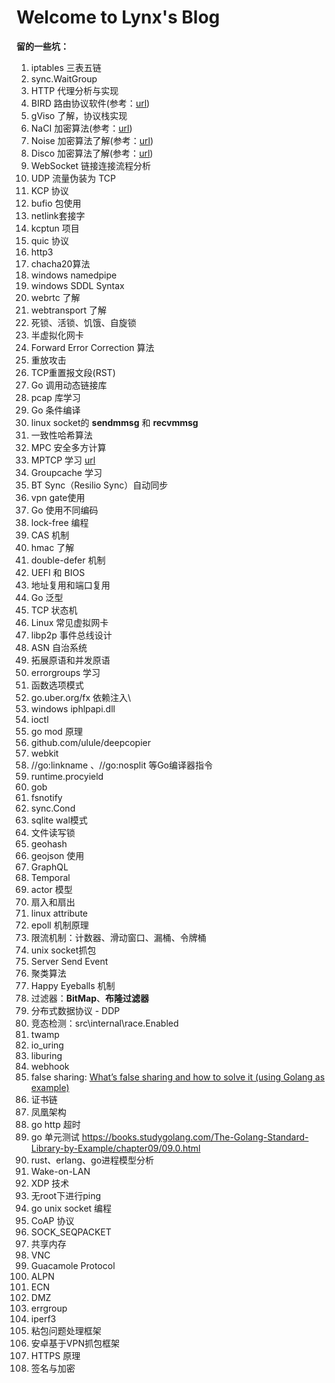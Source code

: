 # Welcome to Lynx's Blog

**留的一些坑：**

1. iptables 三表五链
2. sync.WaitGroup
3. HTTP 代理分析与实现
4. BIRD 路由协议软件(参考：[url](https://soha.moe/post/bird-bgp-kickstart.html#1-%E4%BB%80%E4%B9%88%E6%98%AF-bird))
5. gViso 了解，协议栈实现
6. NaCI 加密算法(参考：[url](https://segmentfault.com/a/1190000000476866))
7. Noise 加密算法了解(参考：[url](http://www.noiseprotocol.org/noise.html))
8. Disco 加密算法了解(参考：[url](https://www.discocrypto.com/#/))
9. WebSocket 链接连接流程分析
10. UDP 流量伪装为 TCP
11. KCP 协议
12. bufio 包使用
13. netlink套接字
14. kcptun 项目
15. quic 协议
16. http3
17. chacha20算法
18. windows namedpipe
19. windows SDDL Syntax
20. webrtc 了解
21. webtransport 了解
22. 死锁、活锁、饥饿、自旋锁
23. 半虚拟化网卡
24. Forward Error Correction 算法
25. 重放攻击
26. TCP重置报文段(RST)
27. Go 调用动态链接库
28. pcap 库学习
29. Go 条件编译
30. linux socket的 **sendmmsg** 和 **recvmmsg** 
31. 一致性哈希算法
32. MPC 安全多方计算
33. MPTCP 学习 [url](https://mp.weixin.qq.com/s/aC7omLYJ6Anm9f-8b4qYAg)
34. Groupcache 学习
35. BT Sync（Resilio Sync）自动同步
36. vpn gate使用
37. Go 使用不同编码
38. lock-free 编程
39. CAS 机制
40. hmac 了解
41. double-defer 机制
42. UEFI 和 BIOS
43. 地址复用和端口复用
44. Go 泛型
45. TCP 状态机
46. Linux 常见虚拟网卡
47. libp2p 事件总线设计
48. ASN 自治系统
49. 拓展原语和并发原语
50. errorgroups 学习
51. 函数选项模式
52. go.uber.org/fx 依赖注入\
53. windows iphlpapi.dll
54. ioctl
55. go mod 原理
56. github.com/ulule/deepcopier
57. webkit
58. //go:linkname 、//go:nosplit 等Go编译器指令
59. runtime.procyield
60. gob
61. fsnotify
62. sync.Cond
63. sqlite wal模式
64. 文件读写锁
65. geohash
66. geojson 使用
67. GraphQL
68. Temporal 
69. actor 模型
70. 扇入和扇出
71. linux attribute
72. epoll 机制原理
73. 限流机制：计数器、滑动窗口、漏桶、令牌桶
74. unix socket抓包
75. Server Send Event
76. 聚类算法
77. Happy Eyeballs 机制
78. 过滤器：**BitMap**、**布隆过滤器**
79. 分布式数据协议 - DDP
80. 竞态检测：src\internal\race.Enabled
81. twamp
82. io_uring
83. liburing
84. webhook
85. false sharing: [What’s false sharing and how to solve it (using Golang as example)](https://medium.com/@genchilu/whats-false-sharing-and-how-to-solve-it-using-golang-as-example-ef978a305e10)
86. 证书链
87. 凤凰架构
88. go http 超时
89. go 单元测试 https://books.studygolang.com/The-Golang-Standard-Library-by-Example/chapter09/09.0.html
90. rust、erlang、go进程模型分析
91. Wake-on-LAN
92. XDP 技术
93. 无root下进行ping
94. go unix socket 编程
95. CoAP 协议
96. SOCK_SEQPACKET
97. 共享内存
98. VNC 
99. Guacamole Protocol
100. ALPN
101. ECN
102. DMZ
103. errgroup
104. iperf3
105. 粘包问题处理框架
106. 安卓基于VPN抓包框架
107. HTTPS 原理
107. 签名与加密

